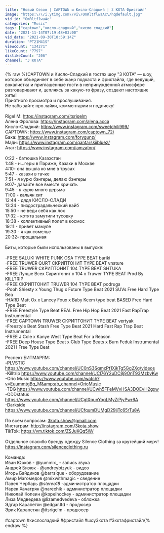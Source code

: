 ```yaml
---
title: "Новый Сезон | CAPTOWN и Кисло-Сладкий | 3 КОТА Фристайл"
image: "https:\/\/i.ytimg.com\/vi\/OmRltflwaAc\/hqdefault.jpg"
vid_id: "OmRltflwaAc"
categories: "Music"
tags: ["captown","кисло-сладкий","кисло сладкий"]
date: "2021-11-14T07:19:48+03:00"
vid_date: "2021-09-30T10:59:14Z"
duration: "PT21M41S"
viewcount: "134271"
likeCount: "7797"
dislikeCount: "206"
channel: "3 КОТА"
---
```

{% raw %}CAPTOWN и Кисло-Сладкий в гостях шоу &quot;3 КОТА&quot; — шоу, которое объединяет в себе жанр подкаста и фристайла, где ведущий, вокалистка и приглашенные гости в непринужденной атмосфере разговаривают и, цепляясь за какую-то фразу, создают настоящие хиты! <br />Приятного просмотра и прослушивания.<br />Не забывайте про лайки, комментарии и подписку!<br /><br />Rigel M: <a rel="nofollow" target="blank" href="https://instagram.com/itsrigelm">https://instagram.com/itsrigelm</a> <br />Алена Фролова: <a rel="nofollow" target="blank" href="https://instagram.com/alena.acca">https://instagram.com/alena.acca</a><br />Кисло-Сладкий: <a rel="nofollow" target="blank" href="https://www.instagram.com/sweetchili999/">https://www.instagram.com/sweetchili999/</a><br />CAPTOWN: <a rel="nofollow" target="blank" href="https://www.instagram.com/captown_72/">https://www.instagram.com/captown_72/</a><br />Баха: <a rel="nofollow" target="blank" href="https://www.instagram.com/forygunz/">https://www.instagram.com/forygunz/</a><br />Мади: <a rel="nofollow" target="blank" href="https://www.instagram.com/qantarskiibluez/">https://www.instagram.com/qantarskiibluez/</a><br />Азат: <a rel="nofollow" target="blank" href="https://www.instagram.com/iamzaton/">https://www.instagram.com/iamzaton/</a><br /><br />0:22 - батюшка Казахстан<br />1:48 - н...геры в Париже, Казахи в Москве<br />4:10- она вышла ко мне в трусах<br />5:47 - казахи в тачке<br />7:51 - я курю бэнгеры, делаю бэнгеры<br />9:07- давайте все вместе кричать <br />9:45 - я курю много дерьма<br />11:00 - кальян хит<br />12:44 - дядя КИСЛО-СЛАДИ<br />13:24 - пиздострадальческий вайб<br />15:50 - не веди себя как лох<br />17:32 - котята замутили тусовку<br />18:38 - коллективный полет в космос <br />19:11 - привет мамуле<br />19:30 - я как сомелье<br />20:32- прощальная <br /><br />Биты, которые были использованы в выпуске: <br /><br />-FREE SALUKI  WHITE PUNK  OSA TYPE BEAT  bariki<br />-FREE TRUWER  QURT  СКРИПТОНИТ TYPE BEAT  vnature<br />-FREE TRUWER  СКРИПТОНИТ  104 TYPE BEAT  SHTUKA<br />-FREE Лучше Всех  Скриптонит x 104 x Truwer TYPE BEAT Prod By KILLTRIP<br />-FREE СКРИПТОНИТ  TRUWER  104 TYPE BEAT  podruga<br />-Pooh Shiesty x Young Thug x Future Type Beat 2021  SUVs  Free Hard Type Bea<br />-HARD Matt Ox x Lancey Foux x Baby Keem type beat  BASED  Free Hard Type Beat <br />-FREE Freestyle Type Beat  REAL  Free Hip Hop Beat 2021  Fast RapTrap Instrumental<br />-FREE CAPTOWN  TRUWER  СКРИПТОНИТ TYPE BEAT  vertyak<br />-Freestyle Beat  Stash  Free Type Beat 2021  Hard Fast Rap Trap Beat Instrumental<br />-FREE J Cole x Kanye West Type Beat For a Reason<br />-FREE Deep House Type Beat x Club Type Beats x Burn Feduk Instrumental 2021 I Free Type Beat<br /><br />Респект БИТМАРЯМ:<br />-PLVSTIC  <a rel="nofollow" target="blank" href="https://www.youtube.com/channel/UC0nS3SqmxPt1XikTg5Gg2Xg/videos">https://www.youtube.com/channel/UC0nS3SqmxPt1XikTg5Gg2Xg/videos</a><br />-Killtrip <a rel="nofollow" target="blank" href="https://www.youtube.com/channel/UCl76Y2uDC8j9OnT93MzbvKw">https://www.youtube.com/channel/UCl76Y2uDC8j9OnT93MzbvKw</a><br />-Orio Music <a rel="nofollow" target="blank" href="https://www.youtube.com/watch?v=EuummtgBq_M&amp;ab_channel=OrioMusic">https://www.youtube.com/watch?v=EuummtgBq_M&amp;ab_channel=OrioMusic</a><br />-TDG <a rel="nofollow" target="blank" href="https://www.youtube.com/channel/UCwh5FFeMVvHSA3DOEvH2gxw">https://www.youtube.com/channel/UCwh5FFeMVvHSA3DOEvH2gxw</a><br />-ODDstatus <a rel="nofollow" target="blank" href="https://www.youtube.com/channel/UCgIXpunYoqLMyZiPjyPwr6A">https://www.youtube.com/channel/UCgIXpunYoqLMyZiPjyPwr6A</a><br />-Darkside <a rel="nofollow" target="blank" href="https://www.youtube.com/channel/UCfqumDUMgD29jjTc65rTu8A">https://www.youtube.com/channel/UCfqumDUMgD29jjTc65rTu8A</a><br /><br />По всем вопросам: 3kota.show@gmail.com<br />Инстаграм: <a rel="nofollow" target="blank" href="http://instagram.com/3kota.show​">http://instagram.com/3kota.show​</a><br />TikTok: <a rel="nofollow" target="blank" href="https://vm.tiktok.com/ZSJuKQq5W/​">https://vm.tiktok.com/ZSJuKQq5W/​</a><br /><br />Отдельное спасибо бренду одежду Silence Clothing за крутейший мерч!<br /><a rel="nofollow" target="blank" href="https://instagram.com/silenceclothing.ru">https://instagram.com/silenceclothing.ru</a><br /><br />Команда:<br />Иван Юрков - @yummix_ - запись звука<br />Андрей Бизюк - @andreybizyuk - видео<br />Игорь Байдиков @barrsique - оборудование<br />Амир Магомедов @mixwithmagic - сведение<br />Павел Чербарь @_stereo18_ -администратор площадки<br />Нарек Хачатрян @narechik - администратор площадки<br />Николай Копеин @kopeihockey - администратор площадки<br />Лиза Медведева @lizamedvedeva - обложка<br />Эдгар Карапетян @edgar.ltd - продюсер<br />Эрик Карапетян @itsrigelm - продюсер<br /><br />#captown #кислосладкий #фристайл  #шоу3кота #3котафристайл{% endraw %}
